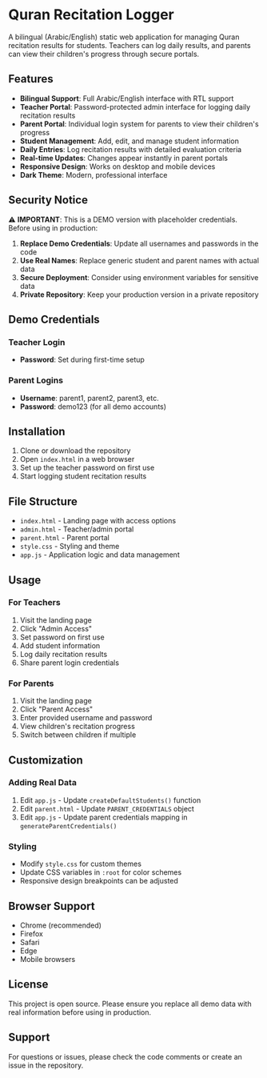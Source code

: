 # Quran Recitation Logger

A bilingual (Arabic/English) static web application for managing Quran recitation results for students. Teachers can log daily results, and parents can view their children's progress through secure portals.

## Features

- **Bilingual Support**: Full Arabic/English interface with RTL support
- **Teacher Portal**: Password-protected admin interface for logging daily recitation results
- **Parent Portal**: Individual login system for parents to view their children's progress
- **Student Management**: Add, edit, and manage student information
- **Daily Entries**: Log recitation results with detailed evaluation criteria
- **Real-time Updates**: Changes appear instantly in parent portals
- **Responsive Design**: Works on desktop and mobile devices
- **Dark Theme**: Modern, professional interface

## Security Notice

⚠️ **IMPORTANT**: This is a DEMO version with placeholder credentials. Before using in production:

1. **Replace Demo Credentials**: Update all usernames and passwords in the code
2. **Use Real Names**: Replace generic student and parent names with actual data
3. **Secure Deployment**: Consider using environment variables for sensitive data
4. **Private Repository**: Keep your production version in a private repository

## Demo Credentials

### Teacher Login
- **Password**: Set during first-time setup

### Parent Logins
- **Username**: parent1, parent2, parent3, etc.
- **Password**: demo123 (for all demo accounts)

## Installation

1. Clone or download the repository
2. Open `index.html` in a web browser
3. Set up the teacher password on first use
4. Start logging student recitation results

## File Structure

- `index.html` - Landing page with access options
- `admin.html` - Teacher/admin portal
- `parent.html` - Parent portal
- `style.css` - Styling and theme
- `app.js` - Application logic and data management

## Usage

### For Teachers
1. Visit the landing page
2. Click "Admin Access"
3. Set password on first use
4. Add student information
5. Log daily recitation results
6. Share parent login credentials

### For Parents
1. Visit the landing page
2. Click "Parent Access"
3. Enter provided username and password
4. View children's recitation progress
5. Switch between children if multiple

## Customization

### Adding Real Data
1. Edit `app.js` - Update `createDefaultStudents()` function
2. Edit `parent.html` - Update `PARENT_CREDENTIALS` object
3. Edit `app.js` - Update parent credentials mapping in `generateParentCredentials()`

### Styling
- Modify `style.css` for custom themes
- Update CSS variables in `:root` for color schemes
- Responsive design breakpoints can be adjusted

## Browser Support

- Chrome (recommended)
- Firefox
- Safari
- Edge
- Mobile browsers

## License

This project is open source. Please ensure you replace all demo data with real information before using in production.

## Support

For questions or issues, please check the code comments or create an issue in the repository.
